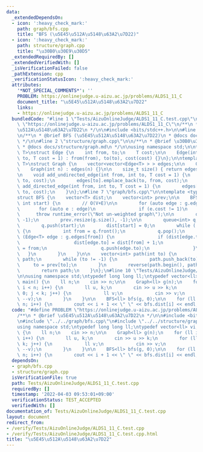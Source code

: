 ```yaml
---
data:
  _extendedDependsOn:
  - icon: ':heavy_check_mark:'
    path: graph/bfs.cpp
    title: "BFS (\u5E45\u512A\u5148\u63A2\u7D22)"
  - icon: ':heavy_check_mark:'
    path: structure/graph.cpp
    title: "\u30B0\u30E9\u30D5"
  _extendedRequiredBy: []
  _extendedVerifiedWith: []
  _isVerificationFailed: false
  _pathExtension: cpp
  _verificationStatusIcon: ':heavy_check_mark:'
  attributes:
    '*NOT_SPECIAL_COMMENTS*': ''
    PROBLEM: https://onlinejudge.u-aizu.ac.jp/problems/ALDS1_11_C
    document_title: "\u5E45\u512A\u5148\u63A2\u7D22"
    links:
    - https://onlinejudge.u-aizu.ac.jp/problems/ALDS1_11_C
  bundledCode: "#line 1 \"Tests/AizuOnlineJudge/ALDS1_11_C.test.cpp\"\n#define PROBLEM\
    \ \"https://onlinejudge.u-aizu.ac.jp/problems/ALDS1_11_C\"\n/**\n * @brief \u5E45\
    \u512A\u5148\u63A2\u7D22\n */\n\n#include <bits/stdc++.h>\n\n#line 1 \"graph/bfs.cpp\"\
    \n/**\n * @brief BFS (\u5E45\u512A\u5148\u63A2\u7D22)\n * @docs docs/graph/bfs.md\n\
    \ */\n\n#line 2 \"structure/graph.cpp\"\n\n/**\n * @brief \u30B0\u30E9\u30D5\n\
    \ * @docs docs/structure/graph.md\n */\n\nusing namespace std;\n\ntemplate <typename\
    \ T>\nstruct Edge {\n    int from, to;\n    T cost;\n\n    Edge(int from, int\
    \ to, T cost = 1) : from(from), to(to), cost(cost) {}\n};\n\ntemplate <typename\
    \ T>\nstruct Graph {\n    vector<vector<Edge<T> > > edges;\n\n    Graph() = default;\n\
    \    Graph(int n) : edges(n) {}\n\n    size_t size() { return edges.size(); }\n\
    \n    void add_undirected_edge(int from, int to, T cost = 1) {\n        edges[from].emplace_back(from,\
    \ to, cost);\n        edges[to].emplace_back(to, from, cost);\n    }\n\n    void\
    \ add_directed_edge(int from, int to, T cost = 1) {\n        edges[from].emplace_back(from,\
    \ to, cost);\n    }\n};\n#line 7 \"graph/bfs.cpp\"\n\ntemplate <typename T>\n\
    struct BFS {\n    vector<T> dist;\n    vector<int> prev;\n\n    BFS(Graph<T> g,\
    \ int start) {\n        // O(V+E)\n\n        for (auto edge : g.edges)\n     \
    \       for (auto e : edge)\n                if (e.cost != 1)\n              \
    \      throw runtime_error(\"Not un-weighted graph\");\n\n        dist.resize(g.size(),\
    \ -1);\n        prev.resize(g.size(), -1);\n\n        queue<int> q;  // FIFO\n\
    \        q.push(start);\n        dist[start] = 0;\n        while (!q.empty())\
    \ {\n            int from = q.front();\n            q.pop();\n            for\
    \ (Edge<T> edge : g.edges[from]) {\n                if (dist[edge.to] == -1) {\n\
    \                    dist[edge.to] = dist[from] + 1;\n                    prev[edge.to]\
    \ = from;\n                    q.push(edge.to);\n                }\n         \
    \   }\n        }\n    }\n\n    vector<int> path(int to) {\n        vector<int>\
    \ path;\n        while (to != -1) {\n            path.push_back(to);\n       \
    \     to = prev[to];\n        }\n        reverse(path.begin(), path.end());\n\
    \        return path;\n    }\n};\n#line 10 \"Tests/AizuOnlineJudge/ALDS1_11_C.test.cpp\"\
    \n\nusing namespace std;\ntypedef long long ll;\ntypedef vector<ll> vi;\n\nint\
    \ main() {\n    ll n;\n    cin >> n;\n\n    Graph<ll> g(n);\n    for (ll i = 0;\
    \ i < n; i++) {\n        ll u, k;\n        cin >> u >> k;\n        for (ll j =\
    \ 0; j < k; j++) {\n            ll v;\n            cin >> v;\n            g.add_directed_edge(i,\
    \ --v);\n        }\n    }\n\n    BFS<ll> bfs(g, 0);\n\n    for (ll i = 0; i <\
    \ n; i++) {\n        cout << i + 1 << \" \" << bfs.dist[i] << endl;\n    }\n}\n"
  code: "#define PROBLEM \"https://onlinejudge.u-aizu.ac.jp/problems/ALDS1_11_C\"\n\
    /**\n * @brief \u5E45\u512A\u5148\u63A2\u7D22\n */\n\n#include <bits/stdc++.h>\n\
    \n#include \"../../graph/bfs.cpp\"\n#include \"../../structure/graph.cpp\"\n\n\
    using namespace std;\ntypedef long long ll;\ntypedef vector<ll> vi;\n\nint main()\
    \ {\n    ll n;\n    cin >> n;\n\n    Graph<ll> g(n);\n    for (ll i = 0; i < n;\
    \ i++) {\n        ll u, k;\n        cin >> u >> k;\n        for (ll j = 0; j <\
    \ k; j++) {\n            ll v;\n            cin >> v;\n            g.add_directed_edge(i,\
    \ --v);\n        }\n    }\n\n    BFS<ll> bfs(g, 0);\n\n    for (ll i = 0; i <\
    \ n; i++) {\n        cout << i + 1 << \" \" << bfs.dist[i] << endl;\n    }\n}\n"
  dependsOn:
  - graph/bfs.cpp
  - structure/graph.cpp
  isVerificationFile: true
  path: Tests/AizuOnlineJudge/ALDS1_11_C.test.cpp
  requiredBy: []
  timestamp: '2022-04-03 09:53:01+09:00'
  verificationStatus: TEST_ACCEPTED
  verifiedWith: []
documentation_of: Tests/AizuOnlineJudge/ALDS1_11_C.test.cpp
layout: document
redirect_from:
- /verify/Tests/AizuOnlineJudge/ALDS1_11_C.test.cpp
- /verify/Tests/AizuOnlineJudge/ALDS1_11_C.test.cpp.html
title: "\u5E45\u512A\u5148\u63A2\u7D22"
---
```

